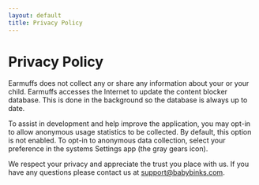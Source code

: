 ```yaml
---
layout: default
title: Privacy Policy
---
```


# Privacy Policy #
Earmuffs does not collect any or share any information about your or your child.
Earmuffs accesses the Internet to update the content blocker database.  This is 
done in the background so the database is always up to date.  

To assist in
development and help improve the application, you may opt-in to allow anonymous 
usage statistics to be collected.  By default, this option is not enabled.  To opt-in
to anonymous data collection, select your preference in the systems Settings app (the gray gears icon).

We respect your privacy and appreciate the trust you place with us.  If you have
any questions please contact us at <a href='mailto:support@babybinks.com'>support@babybinks.com</a>.

